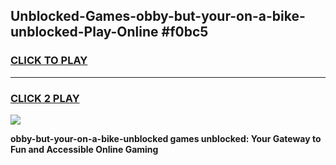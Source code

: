 
## Unblocked-Games-obby-but-your-on-a-bike-unblocked-Play-Online #f0bc5
<h3>
<a href="https://news.freeplayer.one?title=obby-but-your-on-a-bike-unblocked&ref=3">CLICK TO PLAY</a></h3>
<hr>

<h3>
<a href="https://news.freeplayer.one?title=obby-but-your-on-a-bike-unblocked&ref=3">CLICK 2 PLAY</a>
  
</h3>

<a href="https://news.freeplayer.one?title=obby-but-your-on-a-bike-unblocked&ref=3"><img src="https://clearcache.store/games.png"></a>


**obby-but-your-on-a-bike-unblocked games unblocked: Your Gateway to Fun and Accessible Online Gaming**

